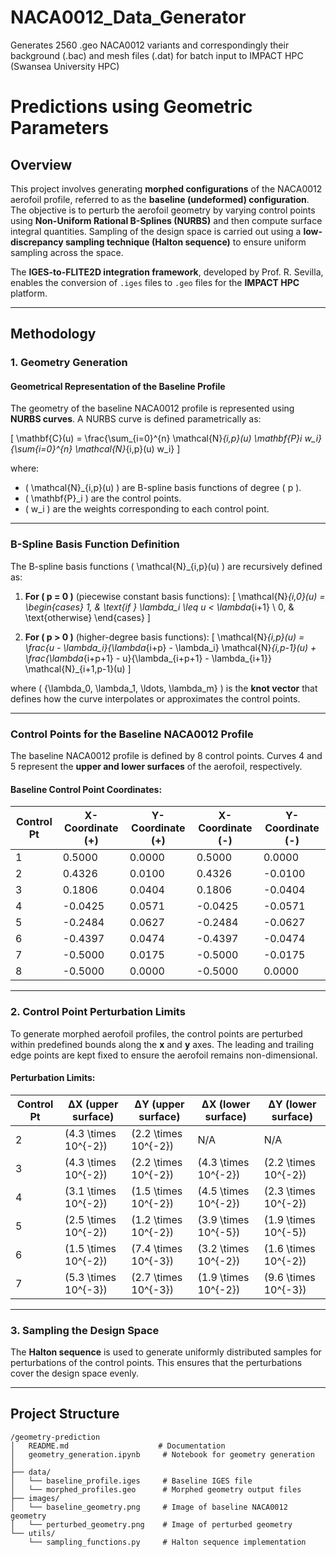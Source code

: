 # NACA0012_Data_Generator
Generates 2560 .geo NACA0012 variants and correspondingly their background (.bac) and mesh files (.dat) for batch input to IMPACT HPC (Swansea University HPC)

# **Predictions using Geometric Parameters**

## **Overview**
This project involves generating **morphed configurations** of the NACA0012 aerofoil profile, referred to as the **baseline (undeformed) configuration**. The objective is to perturb the aerofoil geometry by varying control points using **Non-Uniform Rational B-Splines (NURBS)** and then compute surface integral quantities. Sampling of the design space is carried out using a **low-discrepancy sampling technique (Halton sequence)** to ensure uniform sampling across the space.

The **IGES-to-FLITE2D integration framework**, developed by Prof. R. Sevilla, enables the conversion of `.iges` files to `.geo` files for the **IMPACT HPC** platform.

---

## **Methodology**

### **1. Geometry Generation**

#### **Geometrical Representation of the Baseline Profile**
The geometry of the baseline NACA0012 profile is represented using **NURBS curves**. A NURBS curve is defined parametrically as:

\[
\mathbf{C}(u) = \frac{\sum_{i=0}^{n} \mathcal{N}_{i,p}(u) \mathbf{P}_i w_i}{\sum_{i=0}^{n} \mathcal{N}_{i,p}(u) w_i}
\]

where:
- \( \mathcal{N}_{i,p}(u) \) are B-spline basis functions of degree \( p \).
- \( \mathbf{P}_i \) are the control points.
- \( w_i \) are the weights corresponding to each control point.

---

### **B-Spline Basis Function Definition**
The B-spline basis functions \( \mathcal{N}_{i,p}(u) \) are recursively defined as:

1. **For \( p = 0 \)** (piecewise constant basis functions):
\[
\mathcal{N}_{i,0}(u) =
\begin{cases}
1, & \text{if } \lambda_i \leq u < \lambda_{i+1} \\
0, & \text{otherwise}
\end{cases}
\]

2. **For \( p > 0 \)** (higher-degree basis functions):
\[
\mathcal{N}_{i,p}(u) = \frac{u - \lambda_i}{\lambda_{i+p} - \lambda_i} \mathcal{N}_{i,p-1}(u) + \frac{\lambda_{i+p+1} - u}{\lambda_{i+p+1} - \lambda_{i+1}} \mathcal{N}_{i+1,p-1}(u)
\]

where \( \{\lambda_0, \lambda_1, \ldots, \lambda_m\} \) is the **knot vector** that defines how the curve interpolates or approximates the control points.

---

### **Control Points for the Baseline NACA0012 Profile**
The baseline NACA0012 profile is defined by 8 control points. Curves 4 and 5 represent the **upper and lower surfaces** of the aerofoil, respectively.

#### **Baseline Control Point Coordinates:**

| **Control Pt** | **X-Coordinate (+)** | **Y-Coordinate (+)** | **X-Coordinate (-)** | **Y-Coordinate (-)** |
|----------------|----------------------|----------------------|---------------------|---------------------|
| 1              | 0.5000                | 0.0000               | 0.5000              | 0.0000              |
| 2              | 0.4326                | 0.0100               | 0.4326              | -0.0100             |
| 3              | 0.1806                | 0.0404               | 0.1806              | -0.0404             |
| 4              | -0.0425               | 0.0571               | -0.0425             | -0.0571             |
| 5              | -0.2484               | 0.0627               | -0.2484             | -0.0627             |
| 6              | -0.4397               | 0.0474               | -0.4397             | -0.0474             |
| 7              | -0.5000               | 0.0175               | -0.5000             | -0.0175             |
| 8              | -0.5000               | 0.0000               | -0.5000             | 0.0000              |

---

### **2. Control Point Perturbation Limits**
To generate morphed aerofoil profiles, the control points are perturbed within predefined bounds along the **x** and **y** axes. The leading and trailing edge points are kept fixed to ensure the aerofoil remains non-dimensional.

#### **Perturbation Limits:**

| **Control Pt** | **ΔX (upper surface)** | **ΔY (upper surface)** | **ΔX (lower surface)** | **ΔY (lower surface)** |
|----------------|------------------------|------------------------|-----------------------|-----------------------|
| 2              | \(4.3 \times 10^{-2}\)  | \(2.2 \times 10^{-2}\)  | N/A                   | N/A                   |
| 3              | \(4.3 \times 10^{-2}\)  | \(2.2 \times 10^{-2}\)  | \(4.3 \times 10^{-2}\)| \(2.2 \times 10^{-2}\) |
| 4              | \(3.1 \times 10^{-2}\)  | \(1.5 \times 10^{-2}\)  | \(4.5 \times 10^{-2}\)| \(2.3 \times 10^{-2}\) |
| 5              | \(2.5 \times 10^{-2}\)  | \(1.2 \times 10^{-2}\)  | \(3.9 \times 10^{-5}\)| \(1.9 \times 10^{-5}\) |
| 6              | \(1.5 \times 10^{-2}\)  | \(7.4 \times 10^{-3}\)  | \(3.2 \times 10^{-2}\)| \(1.6 \times 10^{-2}\) |
| 7              | \(5.3 \times 10^{-3}\)  | \(2.7 \times 10^{-3}\)  | \(1.9 \times 10^{-2}\)| \(9.6 \times 10^{-3}\) |

---

### **3. Sampling the Design Space**
The **Halton sequence** is used to generate uniformly distributed samples for perturbations of the control points. This ensures that the perturbations cover the design space evenly.

---

## **Project Structure**

```plaintext
/geometry-prediction
│   README.md                    # Documentation
│   geometry_generation.ipynb     # Notebook for geometry generation
│
├── data/
│   └── baseline_profile.iges     # Baseline IGES file
│   └── morphed_profiles.geo      # Morphed geometry output files
├── images/
│   └── baseline_geometry.png     # Image of baseline NACA0012 geometry
│   └── perturbed_geometry.png    # Image of perturbed geometry
└── utils/
    └── sampling_functions.py     # Halton sequence implementation
```
